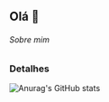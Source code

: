 ## Olá 👋


###### Sobre mim

### Detalhes

![Anurag's GitHub stats](https://github-readme-stats.vercel.app/api?username=jrampo&show_icons=true&theme=transparent)
